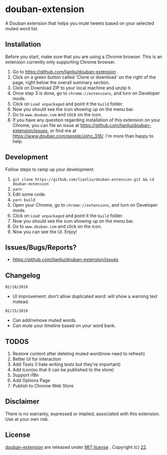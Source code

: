 # douban-extension
A Douban extension that helps you mute tweets based on your selected muted word list.

## Installation
Before you start, make sure that you are using a Chrome browser. This is an extension currently only supporting Chrome browser.

1. Go to https://github.com/lianliu/douban-extension .
2. Click on a green button called 'Clone or download' on the right of the page, right below the overall summary section.
3. Click on Download ZIP to your local machine and unzip it.
4. Once step 3 is done, go to `chrome://extensions`, and turn on Developer mode.
5. Click on `Load unpackaged` and point it the `build` folder.
6. Now you should see the icon showing up on the menu bar.
7. Go to `www.douban.com` and click on the icon.
8. If you have any question regarding installation of this extension on your Chrome, you can file an issue at https://github.com/lianliu/douban-extension/issues, or find me at https://www.douban.com/people/John_316/. I'm more than happy to help.
 
## Development
Follow steps to ramp up your development.

1. `git clone https://github.com/lianliu/douban-extension.git && cd douban-extension`
2. `yarn`
3. Edit some code.
4. `yarn build`
5. Open your Chrome, go to `chrome://extensions`, and turn on Developer mode.
6. Click on `Load unpackaged` and point it the `build` folder.
7. Now you should see the icon showing up on the menu bar.
8. Go to `www.douban.com` and click on the icon.
9. Now you can see the UI. Enjoy!

## Issues/Bugs/Reports?
* https://github.com/lianliu/douban-extension/issues

## Changelog
`02/18/2019`
* UI improvement: don't allow duplicated word: will show a warning text instead.

`02/15/2019`
* Can add/remove muted words.
* Can mute your timeline based on your word bank.

## TODOS
1. Restore content after deleting muted word(now need to refresh)
2. Better UI for interaction
3. Add Tests (I hate writing tests but they're important)
4. Add Icon(so that it can be published to the store)
5. Support i18n
6. Add Options Page
7. Publish to Chrome Web Store

## Disclaimer
There is no warranty, expressed or implied, associated with this extension. Use at your own risk.

## License
[douban-extension](https://github.com/lianliu/douban-extension) are released under [MIT license](https://github.com/lianliu/douban-extension/blob/master/LICENSE) . Copyright (c) [22](https://www.douban.com/people/John_316/).
